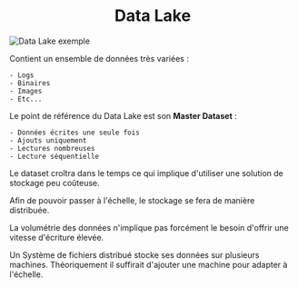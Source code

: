 <h1 align="center">Data Lake</h1>

![Data Lake exemple](https://user.oc-static.com/upload/2017/08/14/15027147514724_datalake.png)


Contient un ensemble de données très variées :
    
    - Logs
    - Binaires
    - Images
    - Etc...

Le point de référence du Data Lake est son **Master Dataset** :

    - Données écrites une seule fois
    - Ajouts uniquement
    - Lectures nombreuses
    - Lecture séquentielle

Le dataset croîtra dans le temps ce qui implique d'utiliser une solution de stockage peu coûteuse.

Afin de pouvoir passer à l'échelle, le stockage se fera de manière distribuée.

La volumétrie des données n'implique pas forcément le besoin d'offrir une vitesse d'écriture élevée.

Un Système de fichiers distribué stocke ses données sur plusieurs machines. Théoriquement il suffirait d'ajouter une machine pour adapter à l'échelle.